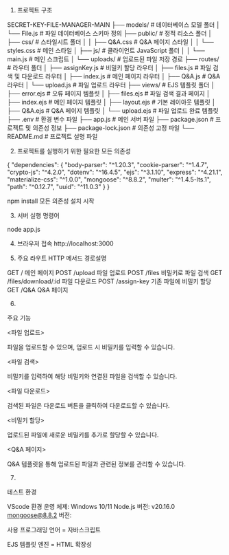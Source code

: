 1. 프로젝트 구조

SECRET-KEY-FILE-MANAGER-MAIN
├── models/                # 데이터베이스 모델 폴더
│   └── File.js            # 파일 데이터베이스 스키마 정의
├── public/                # 정적 리소스 폴더
│   ├── css/               # 스타일시트 폴더
│   │   ├── Q&A.css        # Q&A 페이지 스타일
│   │   └── styles.css     # 메인 스타일
│   ├── js/                # 클라이언트 JavaScript 폴더
│   │   └── main.js        # 메인 스크립트
│   └── uploads/           # 업로드된 파일 저장 경로
├── routes/                # 라우터 폴더
│   ├── assignKey.js       # 비밀키 할당 라우터
│   ├── files.js           # 파일 검색 및 다운로드 라우터
│   ├── index.js           # 메인 페이지 라우터
│   ├── Q&A.js             # Q&A 라우터
│   └── upload.js          # 파일 업로드 라우터
├── views/                 # EJS 템플릿 폴더
│   ├── error.ejs          # 오류 페이지 템플릿
│   ├── files.ejs          # 파일 검색 결과 페이지
│   ├── index.ejs          # 메인 페이지 템플릿
│   ├── layout.ejs         # 기본 레이아웃 템플릿
│   ├── Q&A.ejs            # Q&A 페이지 템플릿
│   └── upload.ejs         # 파일 업로드 완료 템플릿
├── .env                   # 환경 변수 파일
├── app.js                 # 메인 서버 파일
├── package.json           # 프로젝트 및 의존성 정보
├── package-lock.json      # 의존성 고정 파일
└── README.md              # 프로젝트 설명 파일



 2. 프로젝트를 실행하기 위한 필요한 모든 의존성

{
  "dependencies": {
    "body-parser": "^1.20.3",
    "cookie-parser": "^1.4.7",
    "crypto-js": "^4.2.0",
    "dotenv": "^16.4.5",
    "ejs": "^3.1.10",
    "express": "^4.21.1",
    "materialize-css": "^1.0.0",
    "mongoose": "^8.8.2",
    "multer": "^1.4.5-lts.1",
    "path": "^0.12.7",
    "uuid": "^11.0.3"
  }
}

npm install 모든 의존성 설치 시작 

3. 서버 실행 명령어

node app.js

4. 브라우저 접속
http://localhost:3000
 


5. 주요 라우트
HTTP  메서드 경로설명

GET  /	                     메인 페이지
POST /upload	             파일 업로드
POST /files	                 비밀키로 파일 검색
GET	/files/download/:id	     파일 다운로드
POST /assign-key	         기존 파일에 비밀키 할당
GET /Q&A	                 Q&A 페이지

6. 

주요 기능

<파일 업로드>

파일을 업로드할 수 있으며, 업로드 시 비밀키를  입력할 수 있습니다.

<파일 검색>

비밀키를 입력하여 해당 비밀키와 연결된 파일을 검색할 수 있습니다.

<파일 다운로드>

검색된 파일은 다운로드 버튼을 클릭하여 다운로드할 수 있습니다.

<비밀키 할당>

업로드된 파일에 새로운 비밀키를 추가로 할당할 수 있습니다.

<Q&A 페이지>

Q&A 템플릿을 통해 업로드된 파일과 관련된 정보를 관리할 수 있습니다.


7. 
테스트 환경

VScode 환경
운영 체제: Windows 10/11
Node.js 버전: v20.16.0
mongoose@8.8.2 버전: 

사용 프로그래밍 언어 = 자바스크립트

EJS 템플릿 엔진 = HTML 확장성 
